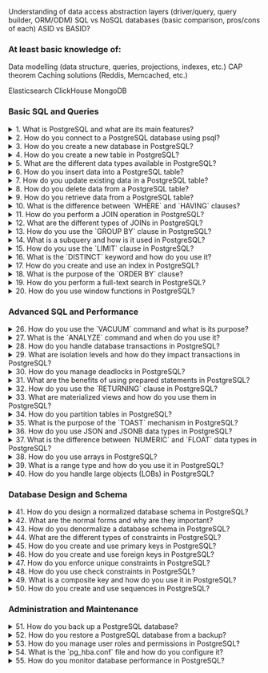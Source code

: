 Understanding of data access abstraction layers (driver/query, query builder, ORM/ODM)
SQL vs NoSQL databases (basic comparison, pros/cons of each)
ASID vs BASID?

### At least basic knowledge of:
Data modelling (data structure, queries, projections, indexes, etc.)
CAP theorem
Caching solutions (Reddis, Memcached, etc.)

Elasticsearch
ClickHouse
MongoDB

### Basic SQL and Queries

<details>
<summary>1. What is PostgreSQL and what are its main features?</summary>
PostgreSQL is an advanced, open-source relational database management system (RDBMS) known for its reliability, feature robustness, and performance. It supports both SQL (relational) and JSON (non-relational) querying. Main features of PostgreSQL include:

- **ACID Compliance**: Ensures transactions are processed reliably.
- **Support for Advanced Data Types**: Includes JSON, arrays, hstore (key-value pairs), and more.
- **Extensibility**: Supports custom functions, data types, operators, and more.
- **MVCC (Multi-Version Concurrency Control)**: Handles concurrent transactions without locking.
- **Advanced Indexing Techniques**: Such as B-tree, GIN, GiST, and full-text search.
- **Replication and Clustering**: Supports streaming replication and other high-availability configurations.
- **Foreign Data Wrappers**: Allows querying other databases and data sources from within PostgreSQL.
- **Robust Security Features**: Includes authentication, SSL, and advanced user management.
</details>

<details>
<summary>2. How do you connect to a PostgreSQL database using psql?</summary>
To connect to a PostgreSQL database using psql, you use the `psql` command followed by connection options. The basic syntax is:

```bash
psql -h hostname -p port -U username -d dbname
```

For example:

```bash
psql -h localhost -p 5432 -U postgres -d mydatabase
```

- **-h**: Specifies the host (server) of the database.
- **-p**: Specifies the port number.
- **-U**: Specifies the username.
- **-d**: Specifies the database name.

After running this command, you will be prompted to enter the password for the specified user.
</details>

<details>
<summary>3. How do you create a new database in PostgreSQL?</summary>
To create a new database in PostgreSQL, you can use the SQL command `CREATE DATABASE` followed by the desired database name. This command is typically run in psql or another PostgreSQL client:

```sql
CREATE DATABASE mynewdatabase;
```

Alternatively, you can create a new database from the command line using createdb:

```bash
createdb mynewdatabase
```
</details>

<details>
<summary>4. How do you create a new table in PostgreSQL?</summary>
To create a new table in PostgreSQL, use the `CREATE TABLE` statement followed by the table definition. For example:

```sql
CREATE TABLE users (
  id SERIAL PRIMARY KEY,
  username VARCHAR(50) NOT NULL,
  email VARCHAR(100) NOT NULL UNIQUE,
  created_at TIMESTAMP DEFAULT CURRENT_TIMESTAMP
);
```

This command creates a table named `users` with columns for `id`, `username`, `email`, and `created_at`, where:
- `id` is a serial column and the primary key.
- `username` and `email` are required fields (not null).
- `email` must be unique.
- `created_at` defaults to the current timestamp.
</details>

<details>
<summary>5. What are the different data types available in PostgreSQL?</summary>
PostgreSQL supports a wide range of data types, including:

- **Numeric Types**: `SMALLINT`, `INTEGER`, `BIGINT`, `DECIMAL`, `NUMERIC`, `REAL`, `DOUBLE PRECISION`, `SERIAL`, `BIGSERIAL`.
- **Monetary Types**: `MONEY`.
- **Character Types**: `CHARACTER` (or `CHAR`), `CHARACTER VARYING` (or `VARCHAR`), `TEXT`.
- **Binary Data Types**: `BYTEA`.
- **Date/Time Types**: `DATE`, `TIME`, `TIMESTAMP`, `TIMESTAMPTZ` (timestamp with time zone), `INTERVAL`.
- **Boolean Type**: `BOOLEAN`.
- **Enumerated Types**: `ENUM`.
- **Geometric Types**: `POINT`, `LINE`, `LSEG`, `BOX`, `PATH`, `POLYGON`, `CIRCLE`.
- **Network Address Types**: `CIDR`, `INET`, `MACADDR`.
- **Bit String Types**: `BIT`, `BIT VARYING`.
- **Text Search Types**: `TSVECTOR`, `TSQUERY`.
- **UUID Type**: `UUID`.
- **JSON Types**: `JSON`, `JSONB`.
- **Array Types**: Allows storage of multiple values of the same data type in a single field.
- **Composite Types**: User-defined types.
- **Range Types**: `INT4RANGE`, `INT8RANGE`, `NUMRANGE`, `TSRANGE`, `TSTZRANGE`, `DATERANGE`.

These data types enable PostgreSQL to handle a variety of data structures and complex queries.
</details>

<details>
<summary>6. How do you insert data into a PostgreSQL table?</summary>
To insert data into a PostgreSQL table, you use the `INSERT INTO` statement followed by the table name, column names, and the values you want to insert. For example:

```sql
INSERT INTO users (username, email, created_at)
VALUES ('john_doe', 'john@example.com', '2024-06-18 10:00:00');
```

You can also insert multiple rows at once:

```sql
INSERT INTO users (username, email, created_at)
VALUES
('john_doe', 'john@example.com', '2024-06-18 10:00:00'),
('jane_doe', 'jane@example.com', '2024-06-18 11:00:00');
```

If you want to insert data into all columns, you can omit the column names:

```sql
INSERT INTO users
VALUES (1, 'john_doe', 'john@example.com', '2024-06-18 10:00:00');
```
</details>

<details>
<summary>7. How do you update existing data in a PostgreSQL table?</summary>
To update existing data in a PostgreSQL table, you use the `UPDATE` statement followed by the table name, the `SET` clause to specify the columns to be updated and their new values, and the `WHERE` clause to specify which rows to update. For example:

```sql
UPDATE users
SET email = 'new_email@example.com', username = 'new_username'
WHERE id = 1;
```

This command updates the `email` and `username` of the row with `id` equal to 1.
</details>

<details>
<summary>8. How do you delete data from a PostgreSQL table?</summary>
To delete data from a PostgreSQL table, you use the `DELETE FROM` statement followed by the table name and the `WHERE` clause to specify which rows to delete. For example:

```sql
DELETE FROM users
WHERE id = 1;
```

This command deletes the row from the `users` table where `id` is equal to 1.

To delete all rows from a table without removing the table itself, you can use:

```sql
DELETE FROM users;
```

Or alternatively, to delete all rows more efficiently, you can use the `TRUNCATE` statement:

```sql
TRUNCATE TABLE users;
```
</details>

<details>
<summary>9. How do you retrieve data from a PostgreSQL table?</summary>
To retrieve data from a PostgreSQL table, you use the `SELECT` statement followed by the column names you want to retrieve and the `FROM` clause to specify the table name. For example:

```sql
SELECT username, email
FROM users;
```

To retrieve all columns, use the asterisk (`*`):

```sql
SELECT *
FROM users;
```

You can filter the results using the `WHERE` clause:

```sql
SELECT *
FROM users
WHERE id = 1;
```

You can sort the results using the `ORDER BY` clause:

```sql
SELECT *
FROM users
ORDER BY created_at DESC;
```

You can limit the number of results using the `LIMIT` clause:

```sql
SELECT *
FROM users
ORDER BY created_at DESC
LIMIT 10;
```
</details>

<details>
<summary>10. What is the difference between `WHERE` and `HAVING` clauses?</summary>
The `WHERE` and `HAVING` clauses are used to filter records in SQL, but they are used in different contexts:

- **`WHERE` Clause**:
  - Used to filter rows before any groupings are made.
  - Can be used with `SELECT`, `UPDATE`, and `DELETE` statements.
  - Cannot be used with aggregate functions (like `COUNT`, `SUM`, `AVG`, etc.).

  ```sql
  SELECT *
  FROM users
  WHERE id = 1;
  ```

- **`HAVING` Clause**:
  - Used to filter groups of rows after the `GROUP BY` clause.
  - Can only be used with `SELECT` statements.
  - Can be used with aggregate functions.

  ```sql
  SELECT COUNT(*), country
  FROM users
  GROUP BY country
  HAVING COUNT(*) > 10;
  ```

In summary, use `WHERE` to filter rows before grouping and use `HAVING` to filter groups after grouping.
</details>

<details>
<summary>11. How do you perform a JOIN operation in PostgreSQL?</summary>
To perform a JOIN operation in PostgreSQL, you use the `JOIN` clause in the `SELECT` statement. The `JOIN` clause combines rows from two or more tables based on a related column between them. Here is an example of an `INNER JOIN`:

```sql
SELECT users.id, users.username, orders.order_date
FROM users
INNER JOIN orders ON users.id = orders.user_id;
```

In this example, the `INNER JOIN` combines rows from the `users` and `orders` tables where the `id` from the `users` table matches the `user_id` from the `orders` table.
</details>

<details>
<summary>12. What are the different types of JOINs in PostgreSQL?</summary>
PostgreSQL supports several types of JOINs:

- **INNER JOIN**: Returns only the rows that have matching values in both tables.

  ```sql
  SELECT *
  FROM table1
  INNER JOIN table2 ON table1.id = table2.id;
  ```

- **LEFT JOIN (or LEFT OUTER JOIN)**: Returns all rows from the left table and the matched rows from the right table. If no match is found, NULL values are returned for columns from the right table.

  ```sql
  SELECT *
  FROM table1
  LEFT JOIN table2 ON table1.id = table2.id;
  ```

- **RIGHT JOIN (or RIGHT OUTER JOIN)**: Returns all rows from the right table and the matched rows from the left table. If no match is found, NULL values are returned for columns from the left table.

  ```sql
  SELECT *
  FROM table1
  RIGHT JOIN table2 ON table1.id = table2.id;
  ```

- **FULL JOIN (or FULL OUTER JOIN)**: Returns all rows when there is a match in either table. Rows without a match in one of the tables will have NULL values for columns from that table.

  ```sql
  SELECT *
  FROM table1
  FULL JOIN table2 ON table1.id = table2.id;
  ```

- **CROSS JOIN**: Returns the Cartesian product of the two tables, i.e., all possible combinations of rows from the tables.

  ```sql
  SELECT *
  FROM table1
  CROSS JOIN table2;
  ```

- **SELF JOIN**: A regular join but the table is joined with itself.

  ```sql
  SELECT a.column1, b.column2
  FROM table a, table b
  WHERE a.common_field = b.common_field;
  ```
</details>

<details>
<summary>13. How do you use the `GROUP BY` clause in PostgreSQL?</summary>
The `GROUP BY` clause in PostgreSQL is used to group rows that have the same values in specified columns into summary rows, like "find the number of customers in each country". It is often used with aggregate functions (e.g., `COUNT`, `MAX`, `MIN`, `SUM`, `AVG`). Here is an example:

```sql
SELECT country, COUNT(*)
FROM users
GROUP BY country;
```

In this example, the query groups the rows in the `users` table by the `country` column and counts the number of users in each country.
</details>

<details>
<summary>14. What is a subquery and how is it used in PostgreSQL?</summary>
A subquery, also known as an inner query or nested query, is a query within another query. It is used to return data that will be used in the main query as a condition to further restrict the data retrieved. Subqueries can be used in various places like the `SELECT`, `FROM`, `WHERE`, and `HAVING` clauses. Here is an example:

```sql
SELECT username
FROM users
WHERE id IN (SELECT user_id FROM orders WHERE amount > 100);
```

In this example, the subquery `(SELECT user_id FROM orders WHERE amount > 100)` retrieves the `user_id`s from the `orders` table where the `amount` is greater than 100. The main query then selects the `username`s from the `users` table where the `id` is in the list of `user_id`s returned by the subquery.
</details>

<details>
<summary>15. How do you use the `LIMIT` clause in PostgreSQL?</summary>
The `LIMIT` clause in PostgreSQL is used to specify the maximum number of rows to return. It is often used with `ORDER BY` to fetch a subset of the query result. Here is an example:

```sql
SELECT *
FROM users
ORDER BY created_at DESC
LIMIT 10;
```

In this example, the query retrieves the latest 10 rows from the `users` table based on the `created_at` timestamp in descending order.

To skip a specific number of rows before returning the result, you can use the `OFFSET` clause in conjunction with `LIMIT`:

```sql
SELECT *
FROM users
ORDER BY created_at DESC
LIMIT 10 OFFSET 5;
```

In this example, the query skips the first 5 rows and then returns the next 10 rows.
</details>

<details>
<summary>16. What is the `DISTINCT` keyword and how do you use it?</summary>
The `DISTINCT` keyword is used to remove duplicate rows from the result set of a `SELECT` query. It ensures that the returned results contain unique values only. Here is an example:

```sql
SELECT DISTINCT country
FROM users;
```

In this example, the query retrieves unique country names from the `users` table, eliminating any duplicates.
</details>

<details>
<summary>17. How do you create and use an index in PostgreSQL?</summary>
An index in PostgreSQL is a database object that improves the speed of data retrieval operations on a table at the cost of additional storage and maintenance overhead. You create an index using the `CREATE INDEX` statement. Here is an example:

```sql
CREATE INDEX idx_users_email
ON users (email);
```

In this example, an index named `idx_users_email` is created on the `email` column of the `users` table.

To use an index, PostgreSQL automatically uses it in queries where the indexed column(s) are involved, such as:

```sql
SELECT *
FROM users
WHERE email = 'john@example.com';
```

You can also create unique indexes to enforce uniqueness:

```sql
CREATE UNIQUE INDEX unique_users_email
ON users (email);
```
</details>

<details>
<summary>18. What is the purpose of the `ORDER BY` clause?</summary>
The `ORDER BY` clause in PostgreSQL is used to sort the result set of a query by one or more columns. By default, it sorts the results in ascending order, but you can specify `DESC` for descending order. Here is an example:

```sql
SELECT *
FROM users
ORDER BY created_at DESC;
```

In this example, the query retrieves all rows from the `users` table and sorts them by the `created_at` column in descending order. You can also sort by multiple columns:

```sql
SELECT *
FROM users
ORDER BY country, username;
```

This sorts the results first by `country` in ascending order and then by `username` within each country.
</details>

<details>
<summary>19. How do you perform a full-text search in PostgreSQL?</summary>
PostgreSQL provides robust full-text search capabilities using special data types and functions. To perform a full-text search, you typically use the `tsvector` and `tsquery` types along with the `@@` operator. Here is an example:

1. First, create a table with a `tsvector` column:

   ```sql
   CREATE TABLE documents (
     id SERIAL PRIMARY KEY,
     title VARCHAR(100),
     content TEXT,
     tsv_content TSVECTOR
   );
   ```

2. Populate the `tsvector` column with searchable content:

   ```sql
   UPDATE documents
   SET tsv_content = to_tsvector(title || ' ' || content);
   ```

3. Perform a full-text search using the `@@` operator:

   ```sql
   SELECT *
   FROM documents
   WHERE tsv_content @@ to_tsquery('search_query');
   ```

In this example, `to_tsvector` converts the `title` and `content` columns into a `tsvector` format, and `to_tsquery` converts the search string into a `tsquery` format. The `@@` operator checks for a match between the `tsvector` and `tsquery`.
</details>

<details>
<summary>20. How do you use window functions in PostgreSQL?</summary>
Window functions in PostgreSQL perform calculations across a set of table rows related to the current row, but without collapsing the result set like aggregate functions. They are often used with the `OVER` clause. Here is an example of using the `ROW_NUMBER` window function:

```sql
SELECT
  id,
  username,
  created_at,
  ROW_NUMBER() OVER (PARTITION BY country ORDER BY created_at) AS row_num
FROM users;
```

In this example:

- `ROW_NUMBER()` assigns a unique sequential integer to rows within the same partition of the `users` table.
- `OVER (PARTITION BY country ORDER BY created_at)` specifies the partitioning and ordering criteria for the window function. The rows are partitioned by `country` and ordered by `created_at` within each partition.

Other common window functions include `RANK()`, `DENSE_RANK()`, `LAG()`, `LEAD()`, `SUM()`, `AVG()`, etc. Here’s an example using `SUM()` as a window function:

```sql
SELECT
  id,
  username,
  created_at,
  SUM(amount) OVER (PARTITION BY country ORDER BY created_at) AS running_total
FROM transactions;
```

This example calculates a running total of the `amount` column for each `country` ordered by `created_at`.
</details>

### Advanced SQL and Performance

<details>
<summary>26. How do you use the `VACUUM` command and what is its purpose?</summary>
The `VACUUM` command in PostgreSQL is used to clean up the database by reclaiming storage occupied by dead tuples (i.e., rows that have been updated or deleted). It helps to maintain database performance and prevents table bloat. There are two types of `VACUUM`: standard `VACUUM` and `VACUUM FULL`.

- **Standard VACUUM**: Reclaims storage occupied by dead tuples without locking the table. It is typically run regularly.

  ```sql
  VACUUM table_name;
  ```

- **VACUUM FULL**: Reclaims storage more aggressively by locking the table and rewriting it, reducing its size. It is more time-consuming and locks the table during the process.

  ```sql
  VACUUM FULL table_name;
  ```

You can also use `VACUUM` in conjunction with `ANALYZE` to update the statistics used by the query planner:

```sql
VACUUM ANALYZE table_name;
```

This command both reclaims storage and updates statistics.
</details>

<details>
<summary>27. What is the `ANALYZE` command and when do you use it?</summary>
The `ANALYZE` command in PostgreSQL collects statistics about the contents of tables in the database. These statistics are used by the query planner to generate efficient execution plans. Regularly running `ANALYZE` ensures the query planner has up-to-date information, which helps in optimizing queries.

To analyze a specific table:

```sql
ANALYZE table_name;
```

To analyze all tables in the current database:

```sql
ANALYZE;
```

You can also use `ANALYZE` in combination with `VACUUM`:

```sql
VACUUM ANALYZE table_name;
```

This command reclaims storage and updates statistics in one operation.
</details>

<details>
<summary>28. How do you handle database transactions in PostgreSQL?</summary>
In PostgreSQL, transactions are used to execute a series of operations as a single unit of work, ensuring data integrity and consistency. Transactions are managed using the `BEGIN`, `COMMIT`, and `ROLLBACK` commands.

- **BEGIN**: Starts a new transaction.

  ```sql
  BEGIN;
  ```

- **COMMIT**: Ends the current transaction and makes all changes permanent.

  ```sql
  COMMIT;
  ```

- **ROLLBACK**: Aborts the current transaction and undoes all changes made during the transaction.

  ```sql
  ROLLBACK;
  ```

Here is an example of a transaction:

```sql
BEGIN;
UPDATE accounts SET balance = balance - 100 WHERE account_id = 1;
UPDATE accounts SET balance = balance + 100 WHERE account_id = 2;
COMMIT;
```

If an error occurs during the transaction, you can use `ROLLBACK` to undo all changes:

```sql
BEGIN;
UPDATE accounts SET balance = balance - 100 WHERE account_id = 1;
-- Assume an error occurs here
ROLLBACK;
```

You can also use `SAVEPOINT` to set a point within a transaction to which you can roll back:

```sql
BEGIN;
UPDATE accounts SET balance = balance - 100 WHERE account_id = 1;
SAVEPOINT savepoint1;
UPDATE accounts SET balance = balance + 100 WHERE account_id = 2;
-- Roll back to savepoint if needed
ROLLBACK TO savepoint1;
COMMIT;
```
</details>

<details>
<summary>29. What are isolation levels and how do they impact transactions in PostgreSQL?</summary>
Isolation levels in PostgreSQL define the degree to which transactions are isolated from each other, affecting how visible changes made by one transaction are to others. PostgreSQL supports four isolation levels:

1. **Read Uncommitted**: Allows transactions to see uncommitted changes from other transactions (dirty reads). PostgreSQL implements this as `Read Committed` because it does not support true `Read Uncommitted`.

2. **Read Committed**: The default isolation level. A transaction sees only changes that were committed before it began. It does not see uncommitted changes from other transactions.

  ```sql
  SET TRANSACTION ISOLATION LEVEL READ COMMITTED;
  ```

3. **Repeatable Read**: A transaction sees a consistent snapshot of the database as it was at the start of the transaction. It can read the same data multiple times and get the same result, but it cannot see changes made by other transactions after it started.

  ```sql
  SET TRANSACTION ISOLATION LEVEL REPEATABLE READ;
  ```

4. **Serializable**: The highest isolation level. Transactions are executed in a way that it seems as if they are executed one after another, serially. This level prevents phenomena such as dirty reads, non-repeatable reads, and phantom reads.

  ```sql
  SET TRANSACTION ISOLATION LEVEL SERIALIZABLE;
  ```

Higher isolation levels provide greater consistency but can lead to increased locking and reduced concurrency, potentially impacting performance.
</details>

<details>
<summary>30. How do you manage deadlocks in PostgreSQL?</summary>
Deadlocks occur when two or more transactions hold locks on resources and each is waiting for the other to release its lock, creating a cycle of dependencies that prevents all transactions from proceeding. PostgreSQL detects deadlocks automatically and resolves them by aborting one of the transactions.

To manage and minimize deadlocks:

1. **Proper Locking Order**: Ensure transactions acquire locks in a consistent order to avoid circular dependencies.

2. **Short Transactions**: Keep transactions short to reduce the chance of deadlocks.

3. **Use Lower Isolation Levels**: Use `Read Committed` instead of `Serializable` when higher isolation is not necessary.

4. **Deadlock Detection**: PostgreSQL automatically detects and resolves deadlocks by aborting one of the transactions. Monitor logs for deadlock errors (typically `ERROR: deadlock detected`) and adjust queries or transaction logic accordingly.

5. **Indexing**: Proper indexing can reduce the need for table-level locks, thereby minimizing the risk of deadlocks.

6. **Avoid Long-Lived Locks**: Avoid holding locks for long periods. Break up long transactions into smaller ones if possible.

If a deadlock occurs, PostgreSQL will terminate one of the transactions and return an error to the client, which can then retry the transaction:

```plaintext
ERROR: deadlock detected
DETAIL: Process 12345 waits for ShareLock on transaction 67890; blocked by process 67891.
Process 67891 waits for ExclusiveLock on transaction 12345; blocked by process 12345.
HINT: See server log for query details.
CONTEXT: SQL statement "..."
```

By carefully designing transactions and monitoring for deadlocks, you can effectively manage and reduce their occurrence in PostgreSQL.
</details>
<details>
<summary>31. What are the benefits of using prepared statements in PostgreSQL?</summary>
Prepared statements in PostgreSQL provide several benefits:

1. **Performance**: Prepared statements are parsed, planned, and optimized once, and then executed multiple times. This reduces the overhead of repeated parsing and planning for similar queries.

2. **Security**: Prepared statements help prevent SQL injection attacks by separating query logic from data. Parameters are bound separately, which means user inputs are not directly interpolated into SQL statements.

3. **Efficiency**: They can reduce network traffic between the application and the database because the statement is prepared once and then executed multiple times with different parameters.

To use prepared statements:

- **Prepare a statement**:

  ```sql
  PREPARE getUserById (int) AS
  SELECT * FROM users WHERE id = $1;
  ```

- **Execute the prepared statement**:

  ```sql
  EXECUTE getUserById(1);
  ```

- **Deallocate the prepared statement**:

  ```sql
  DEALLOCATE getUserById;
  ```

In application code (e.g., using `pg` library in Node.js), you can prepare and execute statements similarly.
</details>

<details>
<summary>32. How do you use the `RETURNING` clause in PostgreSQL?</summary>
The `RETURNING` clause in PostgreSQL allows you to return values from rows that are affected by `INSERT`, `UPDATE`, or `DELETE` operations. This can be useful for retrieving generated values (like serial IDs) or modified columns without having to run a separate `SELECT` query.

- **INSERT with RETURNING**:

  ```sql
  INSERT INTO users (username, email) 
  VALUES ('john_doe', 'john@example.com') 
  RETURNING id, created_at;
  ```

- **UPDATE with RETURNING**:

  ```sql
  UPDATE users 
  SET email = 'john_new@example.com' 
  WHERE id = 1 
  RETURNING id, email, updated_at;
  ```

- **DELETE with RETURNING**:

  ```sql
  DELETE FROM users 
  WHERE id = 1 
  RETURNING id, username;
  ```

The `RETURNING` clause can return any column or expression, making it very versatile for various use cases.
</details>

<details>
<summary>33. What are materialized views and how do you use them in PostgreSQL?</summary>
Materialized views in PostgreSQL store the result of a query physically, providing a way to cache complex query results for faster access. Unlike regular views, materialized views do not automatically reflect changes in the underlying tables; they must be manually refreshed.

- **Create a materialized view**:

  ```sql
  CREATE MATERIALIZED VIEW sales_summary AS
  SELECT product_id, SUM(sales) AS total_sales, COUNT(*) AS total_orders
  FROM orders
  GROUP BY product_id;
  ```

- **Refresh a materialized view**:

  ```sql
  REFRESH MATERIALIZED VIEW sales_summary;
  ```

- **Query a materialized view**:

  ```sql
  SELECT * FROM sales_summary WHERE total_sales > 10000;
  ```

Materialized views are useful for performance optimization, especially when dealing with expensive queries that do not need to be run frequently.
</details>

<details>
<summary>34. How do you partition tables in PostgreSQL?</summary>
Partitioning in PostgreSQL involves splitting a large table into smaller, more manageable pieces called partitions. This can improve performance and manageability, especially for large datasets.

1. **Create a partitioned table**:

  ```sql
  CREATE TABLE sales (
    id SERIAL,
    sale_date DATE,
    amount NUMERIC
  ) PARTITION BY RANGE (sale_date);
  ```

2. **Create partitions**:

  ```sql
  CREATE TABLE sales_2021 PARTITION OF sales
  FOR VALUES FROM ('2021-01-01') TO ('2022-01-01');

  CREATE TABLE sales_2022 PARTITION OF sales
  FOR VALUES FROM ('2022-01-01') TO ('2023-01-01');
  ```

3. **Insert data into the partitioned table**:

  ```sql
  INSERT INTO sales (sale_date, amount) VALUES ('2021-06-15', 100.00);
  ```

PostgreSQL will automatically route the data to the appropriate partition based on the partition key (`sale_date` in this example).

You can also use other partitioning strategies such as `LIST` and `HASH`.
</details>

<details>
<summary>35. What is the purpose of the `TOAST` mechanism in PostgreSQL?</summary>
The `TOAST` (The Oversized-Attribute Storage Technique) mechanism in PostgreSQL is used to handle large data values that exceed the standard page size (typically 8 KB). When a row's data exceeds this size, PostgreSQL uses TOAST to compress and/or store the data out-of-line in a separate TOAST table.

Key purposes and benefits of TOAST:

- **Storage Efficiency**: Compresses large data values to save storage space.
- **Performance**: Keeps main table rows small, improving performance for operations that do not need to access the large values.
- **Automatic Handling**: Automatically manages storage and retrieval of large values, requiring no special action from users.

TOAST is particularly useful for large text or binary data, such as `TEXT`, `BYTEA`, and large array types. The mechanism ensures efficient handling of large data while maintaining the benefits of PostgreSQL's storage and performance characteristics.
</details>

<details>
<summary>36. How do you use JSON and JSONB data types in PostgreSQL?</summary>
PostgreSQL provides two data types for storing JSON data: `JSON` and `JSONB`. The `JSON` type stores the data as text, preserving white space and order of keys, while `JSONB` stores it in a binary format that is faster to process and allows indexing.

- **Creating a table with JSON/JSONB columns**:

  ```sql
  CREATE TABLE products (
    id SERIAL PRIMARY KEY,
    details JSON,
    specs JSONB
  );
  ```

- **Inserting data into JSON/JSONB columns**:

  ```sql
  INSERT INTO products (details, specs) 
  VALUES (
    '{"name": "Widget", "price": 25.00}', 
    '{"color": "blue", "weight": 1.5}'
  );
  ```

- **Querying JSON/JSONB data**:

  ```sql
  SELECT details->>'name' AS name, specs->>'color' AS color
  FROM products
  WHERE specs->>'color' = 'blue';
  ```

- **Updating JSON/JSONB data**:

  ```sql
  UPDATE products
  SET specs = jsonb_set(specs, '{weight}', '1.6')
  WHERE id = 1;
  ```

- **Indexing JSONB data**:

  ```sql
  CREATE INDEX idx_specs_color ON products USING GIN (specs jsonb_path_ops);
  ```

`JSONB` is generally preferred for performance reasons, especially when you need to perform frequent queries and updates on the JSON data.
</details>

<details>
<summary>37. What is the difference between `NUMERIC` and `FLOAT` data types in PostgreSQL?</summary>
The `NUMERIC` and `FLOAT` data types in PostgreSQL are both used to store numeric values, but they differ in precision and how they handle values:

- **NUMERIC** (or `DECIMAL`):
  - **Exact precision**: `NUMERIC` stores numbers with exact precision. It is used for values where precision is crucial, such as monetary amounts.
  - **Storage**: The storage requirement depends on the precision and scale.
  - **Usage**: Suitable for applications requiring high precision, such as financial calculations.

  ```sql
  CREATE TABLE financial_data (
    amount NUMERIC(10, 2)
  );
  ```

- **FLOAT** (or `REAL` / `DOUBLE PRECISION`):
  - **Approximate precision**: `FLOAT` stores numbers with approximate precision. It uses binary floating-point representation, which can lead to rounding errors.
  - **Storage**: Uses a fixed amount of storage, regardless of the precision.
  - **Usage**: Suitable for scientific calculations and applications where some level of approximation is acceptable.

  ```sql
  CREATE TABLE scientific_data (
    measurement FLOAT
  );
  ```

In summary, use `NUMERIC` for exact precision and `FLOAT` for approximate precision and better performance with large datasets.
</details>

<details>
<summary>38. How do you use arrays in PostgreSQL?</summary>
PostgreSQL supports array data types, allowing you to store multiple values in a single column.

- **Creating a table with an array column**:

  ```sql
  CREATE TABLE users (
    id SERIAL PRIMARY KEY,
    emails TEXT[]
  );
  ```

- **Inserting data into an array column**:

  ```sql
  INSERT INTO users (emails) 
  VALUES ('{"user1@example.com", "user2@example.com"}');
  ```

- **Querying array elements**:

  ```sql
  SELECT id, emails[1] AS primary_email 
  FROM users;
  ```

- **Updating array elements**:

  ```sql
  UPDATE users 
  SET emails[2] = 'new_email@example.com' 
  WHERE id = 1;
  ```

- **Using array functions**:

  ```sql
  SELECT id 
  FROM users 
  WHERE 'user1@example.com' = ANY(emails);
  ```

PostgreSQL provides a variety of array functions and operators, such as `array_length()`, `array_append()`, and `array_remove()`, for manipulating arrays.
</details>

<details>
<summary>39. What is a range type and how do you use it in PostgreSQL?</summary>
Range types in PostgreSQL represent a range of values of a specific data type. They are useful for storing and querying intervals, such as dates or numbers.

- **Creating a table with a range column**:

  ```sql
  CREATE TABLE events (
    id SERIAL PRIMARY KEY,
    period DATERANGE
  );
  ```

- **Inserting data into a range column**:

  ```sql
  INSERT INTO events (period) 
  VALUES ('[2024-01-01, 2024-12-31]');
  ```

- **Querying range data**:

  ```sql
  SELECT * 
  FROM events 
  WHERE period @> '2024-06-18'::DATE;
  ```

- **Range operators**:
  - **Contains**: `@>`
  - **Contained by**: `<@`
  - **Overlaps**: `&&`
  - **Adjacent**: `-|-`

- **Using functions with ranges**:

  ```sql
  SELECT * 
  FROM events 
  WHERE upper(period) > '2024-06-18'::DATE;
  ```

Range types provide a concise way to work with intervals and offer various operators for efficient querying.
</details>
<details>
<summary>40. How do you handle large objects (LOBs) in PostgreSQL?</summary>

Handling large objects (LOBs) in PostgreSQL involves using its `lo` (large object) functionality, which allows you to store and manage large amounts of data (such as images, videos, or large text files). Here are the steps and commands commonly used to handle LOBs in PostgreSQL:

1. **Creating a Large Object**:
   - Use the `lo_create()` function to create a large object and return its OID (object identifier).

   ```sql
   SELECT lo_create(0);
   ```

2. **Importing a Large Object**:
   - Use the `lo_import()` function to import a file into a large object.

   ```sql
   SELECT lo_import('/path/to/file');
   ```

3. **Exporting a Large Object**:
   - Use the `lo_export()` function to export a large object to a file.

   ```sql
   SELECT lo_export(oid, '/path/to/export/file');
   ```

4. **Reading from a Large Object**:
   - Use the `lo_open()`, `lo_read()`, and `lo_close()` functions to open, read, and close a large object.

   ```sql
   -- Open the large object
   SELECT lo_open(oid, x'40000'); -- x'40000' is for read-only mode

   -- Read from the large object
   SELECT lo_read(fd, length);

   -- Close the large object
   SELECT lo_close(fd);
   ```

5. **Writing to a Large Object**:
   - Use the `lo_open()`, `lo_write()`, and `lo_close()` functions to open, write to, and close a large object.

   ```sql
   -- Open the large object
   SELECT lo_open(oid, x'20000'); -- x'20000' is for write-only mode

   -- Write to the large object
   SELECT lo_write(fd, 'data');

   -- Close the large object
   SELECT lo_close(fd);
   ```

6. **Deleting a Large Object**:
   - Use the `lo_unlink()` function to delete a large object.

   ```sql
   SELECT lo_unlink(oid);
   ```

7. **Managing Large Objects in pgAdmin**:
   - pgAdmin, a popular PostgreSQL management tool, provides a graphical interface for managing large objects. You can upload, download, and manage large objects using the built-in large object manager.

8. **Using `pg_largeobject` System Catalog**:
   - PostgreSQL stores large objects in a system catalog called `pg_largeobject`. You can query this catalog to get information about stored large objects.

   ```sql
   SELECT loid, pageno, data FROM pg_largeobject WHERE loid = oid;
   ```

**Example Workflow**:
```sql
-- Create a new large object
SELECT lo_create(0);

-- Import a file into a large object
SELECT lo_import('/path/to/file');

-- Export a large object to a file
SELECT lo_export(oid, '/path/to/export/file');

-- Read from a large object
SELECT lo_open(oid, x'40000'); -- Open
SELECT lo_read(fd, length); -- Read
SELECT lo_close(fd); -- Close

-- Write to a large object
SELECT lo_open(oid, x'20000'); -- Open
SELECT lo_write(fd, 'data'); -- Write
SELECT lo_close(fd); -- Close

-- Delete a large object
SELECT lo_unlink(oid);
```

Handling large objects in PostgreSQL provides a robust way to store and manipulate large data entities, facilitating efficient storage and retrieval operations.
</details>


### Database Design and Schema

<details>
<summary>41. How do you design a normalized database schema in PostgreSQL?</summary>
Designing a normalized database schema involves organizing data to reduce redundancy and improve data integrity. The process typically includes:

1. **Identifying Entities**: Determine the main entities (tables) needed, such as `users`, `orders`, `products`, etc.

2. **Defining Attributes**: Identify the attributes (columns) for each entity, ensuring each attribute belongs to the correct entity.

3. **Establishing Relationships**: Define relationships between entities using foreign keys.

4. **Applying Normalization Rules**:
   - **First Normal Form (1NF)**: Ensure each column contains atomic values and each row has a unique identifier.
   - **Second Normal Form (2NF)**: Ensure that all non-key attributes are fully functional dependent on the primary key.
   - **Third Normal Form (3NF)**: Ensure that no transitive dependencies exist (non-key attributes should not depend on other non-key attributes).

**Example**:

```sql
-- 1NF: Separate tables for users and orders
CREATE TABLE users (
    id SERIAL PRIMARY KEY,
    name VARCHAR(100),
    email VARCHAR(100)
);

CREATE TABLE orders (
    id SERIAL PRIMARY KEY,
    user_id INT REFERENCES users(id),
    order_date DATE,
    total NUMERIC
);

-- 2NF: Ensuring all non-key attributes are fully dependent on the primary key
-- (No partial dependencies as primary keys are already atomic)

-- 3NF: Ensuring no transitive dependencies
-- (No changes needed as email and name are directly dependent on the user ID)
```
</details>

<details>
<summary>42. What are the normal forms and why are they important?</summary>
Normal forms are a series of guidelines to design relational database schemas to reduce redundancy and dependency. The main normal forms are:

1. **First Normal Form (1NF)**: Ensures that each column contains only atomic (indivisible) values, and each column has unique values.
   - **Importance**: Eliminates repeating groups and ensures data is stored in a tabular format.

2. **Second Normal Form (2NF)**: Builds on 1NF by ensuring that all non-key attributes are fully functionally dependent on the primary key.
   - **Importance**: Eliminates partial dependencies, ensuring that each piece of data is stored in only one place.

3. **Third Normal Form (3NF)**: Builds on 2NF by ensuring that no transitive dependencies exist between non-key attributes.
   - **Importance**: Eliminates transitive dependencies, ensuring that non-key attributes are dependent only on the primary key.

4. **Boyce-Codd Normal Form (BCNF)**: A stricter version of 3NF, ensuring that every determinant is a candidate key.
   - **Importance**: Handles certain types of anomalies not covered by 3NF.

5. **Fourth Normal Form (4NF)**: Ensures that multi-valued dependencies are eliminated.
   - **Importance**: Addresses issues with multi-valued dependencies.

6. **Fifth Normal Form (5NF)**: Ensures that join dependencies are addressed.
   - **Importance**: Handles cases where information can be reconstructed from smaller pieces of data.

**Importance**: Normal forms are crucial for ensuring data integrity, reducing redundancy, and improving database performance by organizing data efficiently and consistently.
</details>

<details>
<summary>43. How do you denormalize a database schema in PostgreSQL?</summary>
Denormalization is the process of intentionally introducing redundancy into a database schema for performance optimization. This involves merging tables, adding redundant columns, or storing computed values to reduce the need for complex joins and improve query performance.

**Steps for Denormalization**:

1. **Identify Performance Bottlenecks**: Determine the queries that are slow due to complex joins or calculations.

2. **Merge Tables**: Combine tables that are frequently joined together.

   ```sql
   -- Before denormalization
   SELECT users.name, orders.total
   FROM users
   JOIN orders ON users.id = orders.user_id;

   -- After denormalization
   CREATE TABLE users_orders (
       user_id INT,
       name VARCHAR(100),
       order_id INT,
       total NUMERIC
   );
   ```

3. **Add Redundant Columns**: Add columns that store precomputed values.

   ```sql
   -- Adding a redundant column for total orders
   ALTER TABLE users
   ADD COLUMN total_orders INT;

   UPDATE users
   SET total_orders = (
       SELECT COUNT(*)
       FROM orders
       WHERE orders.user_id = users.id
   );
   ```

4. **Use Triggers to Maintain Consistency**: Ensure data consistency by using triggers to update redundant data.

   ```sql
   CREATE TRIGGER update_total_orders
   AFTER INSERT OR DELETE ON orders
   FOR EACH ROW
   EXECUTE FUNCTION update_total_orders();

   CREATE FUNCTION update_total_orders() RETURNS TRIGGER AS $$
   BEGIN
       IF TG_OP = 'INSERT' THEN
           UPDATE users SET total_orders = total_orders + 1 WHERE id = NEW.user_id;
       ELSIF TG_OP = 'DELETE' THEN
           UPDATE users SET total_orders = total_orders - 1 WHERE id = OLD.user_id;
       END IF;
       RETURN NULL;
   END;
   $$ LANGUAGE plpgsql;
   ```

Denormalization can improve performance but comes at the cost of increased complexity in maintaining data consistency.
</details>

<details>
<summary>44. What are the different types of constraints in PostgreSQL?</summary>
Constraints in PostgreSQL are rules enforced on data columns to ensure the integrity and validity of the data. The main types of constraints are:

1. **PRIMARY KEY**: Ensures that each value in a column or a combination of columns is unique and not null.

   ```sql
   CREATE TABLE users (
       id SERIAL PRIMARY KEY,
       name VARCHAR(100)
   );
   ```

2. **FOREIGN KEY**: Ensures that the value in a column or a combination of columns matches the values in another table's primary key or unique column.

   ```sql
   CREATE TABLE orders (
       id SERIAL PRIMARY KEY,
       user_id INT REFERENCES users(id)
   );
   ```

3. **UNIQUE**: Ensures that all values in a column or a combination of columns are unique.

   ```sql
   CREATE TABLE employees (
       id SERIAL PRIMARY KEY,
       email VARCHAR(100) UNIQUE
   );
   ```

4. **NOT NULL**: Ensures that a column cannot have a null value.

   ```sql
   CREATE TABLE products (
       id SERIAL PRIMARY KEY,
       name VARCHAR(100) NOT NULL
   );
   ```

5. **CHECK**: Ensures that the values in a column meet a specific condition.

   ```sql
   CREATE TABLE accounts (
       id SERIAL PRIMARY KEY,
       balance NUMERIC CHECK (balance >= 0)
   );
   ```

6. **EXCLUSION**: Ensures that if any two rows are compared on the specified columns or expressions using the specified operators, at least one of these comparisons will return false.

   ```sql
   CREATE TABLE room_bookings (
       room INT,
       during TSRANGE,
       EXCLUDE USING gist (room WITH =, during WITH &&)
   );
   ```

Constraints help maintain data accuracy and integrity by enforcing specific rules at the database level.
</details>

<details>
<summary>45. How do you create and use primary keys in PostgreSQL?</summary>
A primary key in PostgreSQL uniquely identifies each row in a table and ensures that no duplicate or null values are present in the specified column(s).

- **Creating a table with a primary key**:

  ```sql
  CREATE TABLE users (
      id SERIAL PRIMARY KEY,
      name VARCHAR(100) NOT NULL
  );
  ```

- **Adding a primary key to an existing table**:

  ```sql
  ALTER TABLE users
  ADD CONSTRAINT users_pkey PRIMARY KEY (id);
  ```

- **Using composite primary keys**:

  ```sql
  CREATE TABLE order_items (
      order_id INT,
      product_id INT,
      quantity INT,
      PRIMARY KEY (order_id, product_id)
  );
  ```

- **Referencing a primary key with a foreign key**:

  ```sql
  CREATE TABLE orders (
      id SERIAL PRIMARY KEY,
      user_id INT REFERENCES users(id),
      order_date DATE NOT NULL
  );
  ```

Primary keys ensure the uniqueness and integrity of each row, serving as a reliable way to reference records within and across tables.
</details>
<details>
<summary>46. How do you create and use foreign keys in PostgreSQL?</summary>

In PostgreSQL, a foreign key is a column or a group of columns in a table that creates a link between the data in two tables. The foreign key in the child table references the primary key in the parent table. This ensures referential integrity of the data. Here’s how you create and use foreign keys in PostgreSQL:

**Creating Foreign Keys**

1. **Create Parent Table**:
   First, create the parent table with a primary key.

   ```sql
   CREATE TABLE departments (
       dept_id SERIAL PRIMARY KEY,
       dept_name VARCHAR(100) NOT NULL
   );
   ```

2. **Create Child Table**:
   Then, create the child table with a foreign key referencing the parent table.

   ```sql
   CREATE TABLE employees (
       emp_id SERIAL PRIMARY KEY,
       emp_name VARCHAR(100) NOT NULL,
       dept_id INT,
       CONSTRAINT fk_dept
           FOREIGN KEY(dept_id) 
           REFERENCES departments(dept_id)
           ON DELETE CASCADE
           ON UPDATE CASCADE
   );
   ```

   - **ON DELETE CASCADE**: When a record in the parent table is deleted, the corresponding records in the child table are automatically deleted.
   - **ON UPDATE CASCADE**: When the primary key in the parent table is updated, the foreign key in the child table is automatically updated.

**Using Foreign Keys**

3. **Inserting Data**:
   Insert data into the parent table and then into the child table.

   ```sql
   INSERT INTO departments (dept_name) VALUES ('HR');
   INSERT INTO employees (emp_name, dept_id) VALUES ('John Doe', 1);
   ```

4. **Ensuring Referential Integrity**:
   Trying to insert a record in the child table with a non-existent foreign key will result in an error.

   ```sql
   INSERT INTO employees (emp_name, dept_id) VALUES ('Jane Doe', 999); -- This will fail
   ```

5. **Cascading Deletes/Updates**:
   When you delete or update records in the parent table, the changes will cascade to the child table if you’ve set the appropriate `ON DELETE` and `ON UPDATE` rules.

   ```sql
   DELETE FROM departments WHERE dept_id = 1; -- This will delete the corresponding employee record
   ```

**Example Workflow**:

```sql
-- Create parent table
CREATE TABLE departments (
    dept_id SERIAL PRIMARY KEY,
    dept_name VARCHAR(100) NOT NULL
);

-- Create child table with foreign key
CREATE TABLE employees (
    emp_id SERIAL PRIMARY KEY,
    emp_name VARCHAR(100) NOT NULL,
    dept_id INT,
    CONSTRAINT fk_dept
        FOREIGN KEY(dept_id) 
        REFERENCES departments(dept_id)
        ON DELETE CASCADE
        ON UPDATE CASCADE
);

-- Insert data into parent table
INSERT INTO departments (dept_name) VALUES ('HR');

-- Insert data into child table
INSERT INTO employees (emp_name, dept_id) VALUES ('John Doe', 1);

-- Delete from parent table, cascades to child table
DELETE FROM departments WHERE dept_id = 1;
```

Foreign keys are a crucial part of maintaining the integrity of the data and ensuring relationships between tables in a relational database.
</details>

<details>
<summary>47. How do you enforce unique constraints in PostgreSQL?</summary>

In PostgreSQL, unique constraints ensure that the data contained in a column or a group of columns is unique across all rows in the table. Here’s how you create and use unique constraints:

**Creating Unique Constraints**

1. **Unique Constraint on a Single Column**:
   You can add a unique constraint when creating a table.

   ```sql
   CREATE TABLE users (
       user_id SERIAL PRIMARY KEY,
       username VARCHAR(100) UNIQUE
   );
   ```

   Alternatively, you can add a unique constraint to an existing table.

   ```sql
   ALTER TABLE users
   ADD CONSTRAINT unique_username UNIQUE (username);
   ```

2. **Unique Constraint on Multiple Columns**:
   You can enforce uniqueness across a combination of columns.

   ```sql
   CREATE TABLE user_emails (
       user_id INT,
       email VARCHAR(100),
       PRIMARY KEY(user_id, email),
       CONSTRAINT unique_user_email UNIQUE (user_id, email)
   );
   ```

**Using Unique Constraints**

3. **Inserting Data**:
   Attempting to insert duplicate values in a column or combination of columns with a unique constraint will result in an error.

   ```sql
   INSERT INTO users (username) VALUES ('john_doe'); -- This will succeed
   INSERT INTO users (username) VALUES ('john_doe'); -- This will fail
   ```

4. **Handling Unique Constraint Violations**:
   You can handle unique constraint violations using `ON CONFLICT` clause to perform an action like updating the existing record.

   ```sql
   INSERT INTO users (user_id, username)
   VALUES (1, 'john_doe')
   ON CONFLICT (username) DO UPDATE
   SET username = EXCLUDED.username || '_new';
   ```

**Example Workflow**:

```sql
-- Create table with unique constraint on a single column
CREATE TABLE users (
    user_id SERIAL PRIMARY KEY,
    username VARCHAR(100) UNIQUE
);

-- Insert data
INSERT INTO users (username) VALUES ('john_doe'); -- Succeeds
INSERT INTO users (username) VALUES ('john_doe'); -- Fails

-- Create table with unique constraint on multiple columns
CREATE TABLE user_emails (
    user_id INT,
    email VARCHAR(100),
    CONSTRAINT unique_user_email UNIQUE (user_id, email)
);

-- Insert data
INSERT INTO user_emails (user_id, email) VALUES (1, 'john@example.com'); -- Succeeds
INSERT INTO user_emails (user_id, email) VALUES (1, 'john@example.com'); -- Fails
```

Unique constraints are essential for ensuring the uniqueness of data within a column or a set of columns, thus maintaining data integrity.
</details>

<details>
<summary>48. How do you use check constraints in PostgreSQL?</summary>

Check constraints in PostgreSQL are used to enforce domain integrity by limiting the values that can be placed in a column. Here’s how you create and use check constraints:

**Creating Check Constraints**

1. **Check Constraint on a Single Column**:
   You can define a check constraint when creating a table.

   ```sql
   CREATE TABLE employees (
       emp_id SERIAL PRIMARY KEY,
       emp_name VARCHAR(100) NOT NULL,
       salary NUMERIC CHECK (salary > 0)
   );
   ```

   Alternatively, you can add a check constraint to an existing table.

   ```sql
   ALTER TABLE employees
   ADD CONSTRAINT check_salary CHECK (salary > 0);
   ```

2. **Check Constraint on Multiple Columns**:
   You can define a check constraint that involves multiple columns.

   ```sql
   CREATE TABLE orders (
       order_id SERIAL PRIMARY KEY,
       product_id INT NOT NULL,
       quantity INT NOT NULL,
       unit_price NUMERIC NOT NULL,
       CONSTRAINT check_total_price CHECK (quantity * unit_price > 0)
   );
   ```

**Using Check Constraints**

3. **Inserting Data**:
   Attempting to insert data that violates the check constraint will result in an error.

   ```sql
   INSERT INTO employees (emp_name, salary) VALUES ('John Doe', -500); -- This will fail
   INSERT INTO employees (emp_name, salary) VALUES ('John Doe', 1500); -- This will succeed
   ```

4. **Check Constraints with Custom Expressions**:
   Check constraints can use complex expressions.

   ```sql
   CREATE TABLE products (
       product_id SERIAL PRIMARY KEY,
       product_name VARCHAR(100) NOT NULL,
       price NUMERIC NOT NULL,
       discount NUMERIC NOT NULL,
       CONSTRAINT check_discount CHECK (discount BETWEEN 0 AND price)
   );
   ```

**Example Workflow**:

```sql
-- Create table with check constraint on a single column
CREATE TABLE employees (
    emp_id SERIAL PRIMARY KEY,
    emp_name VARCHAR(100) NOT NULL,
    salary NUMERIC CHECK (salary > 0)
);

-- Insert data
INSERT INTO employees (emp_name, salary) VALUES ('John Doe', -500); -- Fails
INSERT INTO employees (emp_name, salary) VALUES ('John Doe', 1500); -- Succeeds

-- Create table with check constraint on multiple columns
CREATE TABLE orders (
    order_id SERIAL PRIMARY KEY,
    product_id INT NOT NULL,
    quantity INT NOT NULL,
    unit_price NUMERIC NOT NULL,
    CONSTRAINT check_total_price CHECK (quantity * unit_price > 0)
);

-- Insert data
INSERT INTO orders (product_id, quantity, unit_price) VALUES (1, 10, -50); -- Fails
INSERT INTO orders (product_id, quantity, unit_price) VALUES (1, 10, 50); -- Succeeds

-- Create table with custom expression in check constraint
CREATE TABLE products (
    product_id SERIAL PRIMARY KEY,
    product_name VARCHAR(100) NOT NULL,
    price NUMERIC NOT NULL,
    discount NUMERIC NOT NULL,
    CONSTRAINT check_discount CHECK (discount BETWEEN 0 AND price)
);

-- Insert data
INSERT INTO products (product_name, price, discount) VALUES ('Product A', 100, 120); -- Fails
INSERT INTO products (product_name, price, discount) VALUES ('Product A', 100, 20); -- Succeeds
```

Check constraints are powerful tools for enforcing business rules and ensuring the validity of data in your PostgreSQL database.
</details

>

<details>
<summary>49. What is a composite key and how do you use it in PostgreSQL?</summary>

A composite key in PostgreSQL is a primary key that consists of two or more columns. It uniquely identifies a record in the table by combining multiple columns. Here’s how you create and use composite keys in PostgreSQL:

**Creating Composite Keys**

1. **Create a Table with a Composite Key**:
   Define the composite key using the `PRIMARY KEY` constraint when creating the table.

   ```sql
   CREATE TABLE order_items (
       order_id INT,
       item_id INT,
       product_name VARCHAR(100),
       quantity INT,
       PRIMARY KEY (order_id, item_id)
   );
   ```

2. **Using Composite Keys**:
   Insert data into the table, ensuring the combination of the columns defined in the composite key is unique.

   ```sql
   INSERT INTO order_items (order_id, item_id, product_name, quantity)
   VALUES (1, 1, 'Product A', 10);

   INSERT INTO order_items (order_id, item_id, product_name, quantity)
   VALUES (1, 2, 'Product B', 5);

   -- This will fail because the combination of order_id and item_id is not unique
   INSERT INTO order_items (order_id, item_id, product_name, quantity)
   VALUES (1, 1, 'Product C', 15);
   ```

**Example Workflow**:

```sql
-- Create table with composite key
CREATE TABLE order_items (
    order_id INT,
    item_id INT,
    product_name VARCHAR(100),
    quantity INT,
    PRIMARY KEY (order_id, item_id)
);

-- Insert data
INSERT INTO order_items (order_id, item_id, product_name, quantity)
VALUES (1, 1, 'Product A', 10); -- Succeeds

INSERT INTO order_items (order_id, item_id, product_name, quantity)
VALUES (1, 2, 'Product B', 5); -- Succeeds

-- This will fail due to duplicate composite key
INSERT INTO order_items (order_id, item_id, product_name, quantity)
VALUES (1, 1, 'Product C', 15); -- Fails
```

Composite keys are useful when a single column is not sufficient to uniquely identify a record. They ensure the combination of specified columns is unique across all rows in the table.
</details>

<details>
<summary>50. How do you create and use sequences in PostgreSQL?</summary>

In PostgreSQL, sequences are special database objects designed for generating unique numeric identifiers. They are often used for auto-incrementing primary keys. Here’s how you create and use sequences in PostgreSQL:

**Creating and Using Sequences**

1. **Create a Sequence**:
   Use the `CREATE SEQUENCE` command to create a new sequence.

   ```sql
   CREATE SEQUENCE serial_sequence
       START WITH 1
       INCREMENT BY 1
       NO MINVALUE
       NO MAXVALUE
       CACHE 1;
   ```

   - **START WITH**: The starting value of the sequence.
   - **INCREMENT BY**: The increment value.
   - **NO MINVALUE**: The sequence has no minimum value.
   - **NO MAXVALUE**: The sequence has no maximum value.
   - **CACHE**: Number of sequence numbers to cache for faster access.

2. **Using Sequences**:
   Use the `nextval()`, `currval()`, and `setval()` functions to interact with the sequence.

   ```sql
   -- Get the next value from the sequence
   SELECT nextval('serial_sequence');

   -- Get the current value of the sequence
   SELECT currval('serial_sequence');

   -- Set the current value of the sequence
   SELECT setval('serial_sequence', 10);
   ```

3. **Using Sequences in Table Columns**:
   You can use a sequence to auto-increment a column by setting a default value.

   ```sql
   CREATE TABLE users (
       user_id INT DEFAULT nextval('serial_sequence') PRIMARY KEY,
       username VARCHAR(100) NOT NULL
   );
   ```

   Alternatively, you can use the `SERIAL` data type, which is a shorthand for creating a sequence and setting a default value.

   ```sql
   CREATE TABLE users (
       user_id SERIAL PRIMARY KEY,
       username VARCHAR(100) NOT NULL
   );
   ```

**Example Workflow**:

```sql
-- Create a sequence
CREATE SEQUENCE serial_sequence
    START WITH 1
    INCREMENT BY 1
    NO MINVALUE
    NO MAXVALUE
    CACHE 1;

-- Use the sequence
SELECT nextval('serial_sequence'); -- Returns 1
SELECT nextval('serial_sequence'); -- Returns 2
SELECT currval('serial_sequence'); -- Returns 2
SELECT setval('serial_sequence', 10); -- Sets current value to 10

-- Create table using sequence for auto-increment column
CREATE TABLE users (
    user_id INT DEFAULT nextval('serial_sequence') PRIMARY KEY,
    username VARCHAR(100) NOT NULL
);

-- Insert data
INSERT INTO users (username) VALUES ('john_doe'); -- user_id will be 11
INSERT INTO users (username) VALUES ('jane_doe'); -- user_id will be 12

-- Alternatively, use SERIAL data type
CREATE TABLE users (
    user_id SERIAL PRIMARY KEY,
    username VARCHAR(100) NOT NULL
);
```

Sequences provide a flexible and powerful way to generate unique identifiers for table columns, especially for primary keys.
</details>

### Administration and Maintenance

<details>
<summary>51. How do you back up a PostgreSQL database?</summary>

Backing up a PostgreSQL database can be done using various tools provided by PostgreSQL. The most common tools are `pg_dump` for logical backups and `pg_basebackup` for physical backups.

**Using `pg_dump` for Logical Backups**

1. **Full Database Backup**:
   Use `pg_dump` to create a logical backup of a database. This tool generates a file with SQL commands to recreate the database.

   ```bash
   pg_dump -U username -h hostname -F c -b -v -f /path/to/backup/file dbname
   ```

   - **-U**: Specifies the username.
   - **-h**: Specifies the host.
   - **-F c**: Specifies the output file format (custom format).
   - **-b**: Includes large objects.
   - **-v**: Verbose mode.
   - **-f**: Specifies the output file.

   Example:

   ```bash
   pg_dump -U postgres -h localhost -F c -b -v -f /backups/mydatabase.backup mydatabase
   ```

2. **Backing Up a Single Table**:
   To back up a specific table, use the `-t` option.

   ```bash
   pg_dump -U username -h hostname -F c -b -v -f /path/to/backup/file -t tablename dbname
   ```

   Example:

   ```bash
   pg_dump -U postgres -h localhost -F c -b -v -f /backups/mytable.backup -t mytable mydatabase
   ```

**Using `pg_basebackup` for Physical Backups**

`pg_basebackup` is used for physical backups and is commonly used for setting up replication.

```bash
pg_basebackup -U username -h hostname -D /path/to/backup/dir -F tar -z -P
```

- **-U**: Specifies the username.
- **-h**: Specifies the host.
- **-D**: Specifies the output directory.
- **-F tar**: Specifies the output format (tar file).
- **-z**: Compresses the output.
- **-P**: Shows progress.

Example:

```bash
pg_basebackup -U postgres -h localhost -D /backups/basebackup -F tar -z -P
```

**Example Backup Workflow**:

1. **Create a Backup Directory**:
   ```bash
   mkdir /backups
   ```

2. **Run `pg_dump`**:
   ```bash
   pg_dump -U postgres -h localhost -F c -b -v -f /backups/mydatabase.backup mydatabase
   ```

3. **Run `pg_basebackup`**:
   ```bash
   pg_basebackup -U postgres -h localhost -D /backups/basebackup -F tar -z -P
   ```

By using these tools, you can create reliable backups of your PostgreSQL databases for disaster recovery, migration, and replication setup.
</details>

<details>
<summary>52. How do you restore a PostgreSQL database from a backup?</summary>

Restoring a PostgreSQL database from a backup depends on whether you have a logical or physical backup. Here’s how you can restore using both methods:

**Using `pg_restore` for Logical Backups**

1. **Restore a Full Database Backup**:
   Use `pg_restore` to restore a logical backup created with `pg_dump`.

   ```bash
   pg_restore -U username -h hostname -d dbname -v /path/to/backup/file
   ```

   - **-U**: Specifies the username.
   - **-h**: Specifies the host.
   - **-d**: Specifies the database name.
   - **-v**: Verbose mode.

   Example:

   ```bash
   pg_restore -U postgres -h localhost -d mydatabase -v /backups/mydatabase.backup
   ```

   Ensure that the target database exists. If it does not, create it first:

   ```bash
   createdb -U postgres -h localhost mydatabase
   ```

2. **Restoring a Single Table**:
   You can use `pg_restore` to restore specific tables from the backup.

   ```bash
   pg_restore -U username -h hostname -d dbname -v -t tablename /path/to/backup/file
   ```

   Example:

   ```bash
   pg_restore -U postgres -h localhost -d mydatabase -v -t mytable /backups/mytable.backup
   ```

**Using Physical Backups**

1. **Stopping the PostgreSQL Service**:
   Stop the PostgreSQL service before restoring a physical backup.

   ```bash
   sudo systemctl stop postgresql
   ```

2. **Restoring the Physical Backup**:
   Replace the contents of the data directory with the backup.

   ```bash
   rm -rf /var/lib/postgresql/data/*
   tar -xzvf /path/to/backup/basebackup.tar.gz -C /var/lib/postgresql/data/
   ```

   Ensure the ownership and permissions are correct:

   ```bash
   chown -R postgres:postgres /var/lib/postgresql/data
   ```

3. **Starting the PostgreSQL Service**:
   Start the PostgreSQL service after restoring the backup.

   ```bash
   sudo systemctl start postgresql
   ```

**Example Restore Workflow**:

1. **Create the Target Database**:
   ```bash
   createdb -U postgres -h localhost mydatabase
   ```

2. **Run `pg_restore`**:
   ```bash
   pg_restore -U postgres -h localhost -d mydatabase -v /backups/mydatabase.backup
   ```

3. **Stop PostgreSQL Service** (for physical backups):
   ```bash
   sudo systemctl stop postgresql
   ```

4. **Extract Physical Backup**:
   ```bash
   rm -rf /var/lib/postgresql/data/*
   tar -xzvf /backups/basebackup.tar.gz -C /var/lib/postgresql/data/
   chown -R postgres:postgres /var/lib/postgresql/data
   ```

5. **Start PostgreSQL Service**:
   ```bash
   sudo systemctl start postgresql
   ```

By following these steps, you can restore your PostgreSQL database from logical or physical backups to ensure data recovery and availability.
</details>

<details>
<summary>53. How do you manage user roles and permissions in PostgreSQL?</summary>

Managing user roles and permissions in PostgreSQL involves creating roles, granting privileges, and assigning roles to users. Here’s how you can manage user roles and permissions:

**Creating Roles**

1. **Create a Role**:
   Use the `CREATE ROLE` command to create a new role.

   ```sql
   CREATE ROLE rolename;
   ```

   Example:

   ```sql
   CREATE ROLE readonly;
   ```

2. **Create a User**:
   Users in PostgreSQL are also roles with login privileges.

   ```sql
   CREATE ROLE username WITH LOGIN PASSWORD 'password';
   ```

   Example:

   ```sql
   CREATE ROLE john WITH LOGIN PASSWORD 'secret';
   ```

**Granting Privileges**

3. **Grant Privileges to a Role**:
   Use the `GRANT` command to assign specific privileges to a role.

   ```sql
   GRANT privilege ON object TO rolename;
   ```

   Example:

   ```sql
   GRANT SELECT ON ALL TABLES IN SCHEMA public TO readonly;
   ```

4. **Grant Role to a User**:
   Assign a role to a user so that the user inherits the role’s privileges.

   ```sql
   GRANT rolename TO username;
   ```

   Example:

   ```sql
   GRANT readonly TO john;
   ```

**Revoking Privileges**

5. **Revoke Privileges**:
   Use the `REVOKE` command to remove specific privileges from a role.

   ```sql
   REVOKE privilege ON object FROM rolename;
   ```

   Example:

   ```sql
   REVOKE SELECT ON ALL TABLES IN SCHEMA public FROM readonly;
   ```

6. **Revoke Role from a User**:
   Remove a role from a user.

   ```sql
   REVOKE rolename FROM username;
   ```

   Example:

   ```sql
   REVOKE readonly FROM john;
   ```

**Example Workflow**:

1. **Create Roles and Users**:

   ```sql
   CREATE ROLE readonly;
   CREATE ROLE john WITH LOGIN PASSWORD 'secret';
   ```

2. **Grant Privileges to Roles**:

   ```sql
   GRANT SELECT ON ALL TABLES IN SCHEMA public TO readonly;
   ```

3. **Assign Roles to Users**:

   ```sql
   GRANT readonly TO john;
   ```

4. **Revoke Privileges**:

   ```sql
   REVOKE SELECT ON ALL TABLES IN SCHEMA public FROM readonly;
   ```

5. **Revoke Roles from Users**:

   ```sql
   REVOKE readonly FROM john;
   ```

**Additional Role Management Commands**:

- **Alter Role**: Modify role attributes.

  ```sql
  ALTER ROLE rolename WITH LOGIN;
  ALTER ROLE rolename WITH PASSWORD 'newpassword';
  ```

- **Drop Role**: Remove a role from the database.

  ```sql
  DROP ROLE rolename;
  ```

Roles and permissions management in PostgreSQL allows fine-grained control over database access, ensuring that users have

 only the permissions necessary for their tasks.
</details>

<details>
<summary>54. What is the `pg_hba.conf` file and how do you configure it?</summary>

The `pg_hba.conf` file is the PostgreSQL Host-Based Authentication configuration file. It controls client authentication, specifying which users can connect to which databases, from which hosts, and which authentication methods they must use. Here’s how you configure it:

**Structure of `pg_hba.conf`**

The file consists of a series of records, one per line, with fields separated by spaces or tabs. Each record specifies:

1. **Type**: Connection type (local, host, hostssl, hostnossl).
2. **Database**: The database(s) the rule applies to.
3. **User**: The user(s) the rule applies to.
4. **Address**: The client IP address(es) the rule applies to (for `host` types).
5. **Method**: The authentication method to use.

**Common Authentication Methods**:

- **trust**: No password required.
- **password**: Clear-text password.
- **md5**: MD5-encrypted password.
- **peer**: Uses operating system user identity.
- **ident**: Uses external program to map user names.

**Example Configuration**:

1. **Local Connections**:
   ```plaintext
   local   all             all                                     trust
   ```

   This rule allows all users to connect to all databases from the local machine without a password.

2. **IPv4 Remote Connections**:
   ```plaintext
   host    all             all             192.168.1.0/24          md5
   ```

   This rule allows all users to connect to all databases from any IP address in the 192.168.1.0/24 subnet using MD5-encrypted passwords.

3. **IPv6 Remote Connections**:
   ```plaintext
   host    all             all             ::1/128                 md5
   ```

   This rule allows all users to connect to all databases from the local machine over IPv6 using MD5-encrypted passwords.

**Editing `pg_hba.conf`**:

1. **Locate the File**:
   The `pg_hba.conf` file is typically located in the PostgreSQL data directory, e.g., `/var/lib/postgresql/data/pg_hba.conf`.

2. **Edit the File**:
   Use a text editor to modify the file. For example:

   ```bash
   sudo nano /var/lib/postgresql/data/pg_hba.conf
   ```

3. **Reload the Configuration**:
   After making changes, reload the PostgreSQL configuration to apply them.

   ```bash
   sudo systemctl reload postgresql
   ```

**Example Configuration Workflow**:

1. **Edit `pg_hba.conf`**:
   ```plaintext
   # Allow local connections without password
   local   all             all                                     trust

   # Allow connections from the 192.168.1.0/24 subnet with MD5
   host    all             all             192.168.1.0/24          md5

   # Allow connections from localhost over IPv6 with MD5
   host    all             all             ::1/128                 md5
   ```

2. **Reload Configuration**:
   ```bash
   sudo systemctl reload postgresql
   ```

By configuring the `pg_hba.conf` file, you can control access to your PostgreSQL database, ensuring that only authorized users can connect using specified authentication methods.
</details>

<details>
<summary>55. How do you monitor database performance in PostgreSQL?</summary>

Monitoring database performance in PostgreSQL involves tracking various metrics and using tools to analyze and optimize database performance. Here are some key aspects of monitoring PostgreSQL:

**Key Metrics to Monitor**:

1. **CPU and Memory Usage**:
   Monitor CPU and memory usage to ensure the database has enough resources.

   - Use `top`, `htop`, or `vmstat` on the server.
   - PostgreSQL-specific views like `pg_stat_activity` for active queries.

2. **Disk I/O**:
   Monitor disk I/O to detect bottlenecks in data read/write operations.

   - Use `iostat` or `sar` for system-level I/O statistics.
   - Check `pg_stat_bgwriter` for PostgreSQL background writer statistics.

3. **Database Connections**:
   Monitor the number of active connections and ensure it does not exceed the configured limit.

   - Use `pg_stat_activity` to view active connections.

4. **Query Performance**:
   Monitor slow and long-running queries to optimize performance.

   - Use `pg_stat_statements` to track query performance.
   - Enable `log_min_duration_statement` to log slow queries.

5. **Locks and Blocking**:
   Monitor locks and blocking transactions to identify and resolve contention issues.

   - Use `pg_locks` to view lock information.

6. **Vacuum and Autovacuum**:
   Monitor vacuum activity to ensure tables are regularly vacuumed to reclaim space.

   - Use `pg_stat_user_tables` to check vacuum statistics.

**Tools for Monitoring PostgreSQL**:

1. **pgAdmin**:
   A web-based GUI tool for managing and monitoring PostgreSQL databases.

2. **PgBouncer**:
   A lightweight connection pooler that can help manage database connections more efficiently.

3. **Nagios and Icinga**:
   Monitoring tools that can be configured to track PostgreSQL performance metrics and send alerts.

4. **Prometheus and Grafana**:
   Prometheus collects metrics from PostgreSQL, and Grafana visualizes them in dashboards.

5. **pganalyze**:
   A performance monitoring tool specifically for PostgreSQL, providing insights into query performance, index usage, and more.

**Example Monitoring Queries**:

1. **Active Connections**:
   ```sql
   SELECT * FROM pg_stat_activity;
   ```

2. **Query Performance**:
   ```sql
   SELECT query, calls, total_time, rows
   FROM pg_stat_statements
   ORDER BY total_time DESC
   LIMIT 10;
   ```

3. **Locks and Blocking**:
   ```sql
   SELECT pid, locktype, relation, mode, granted
   FROM pg_locks
   WHERE NOT granted;
   ```

4. **Vacuum Statistics**:
   ```sql
   SELECT relname, last_vacuum, last_autovacuum
   FROM pg_stat_user_tables;
   ```

**Example Monitoring Workflow**:

1. **Install pgAdmin**:
   ```bash
   sudo apt-get install pgadmin4
   ```

2. **Configure Prometheus Exporter**:
   ```bash
   sudo apt-get install prometheus-postgresql-exporter
   ```

3. **Set Up Grafana Dashboard**:
   - Install Grafana: `sudo apt-get install grafana`
   - Add PostgreSQL data source.
   - Import pre-built dashboards or create custom ones.

By monitoring these metrics and using the appropriate tools, you can ensure optimal performance and quickly identify and resolve issues in your PostgreSQL database.
</details>
